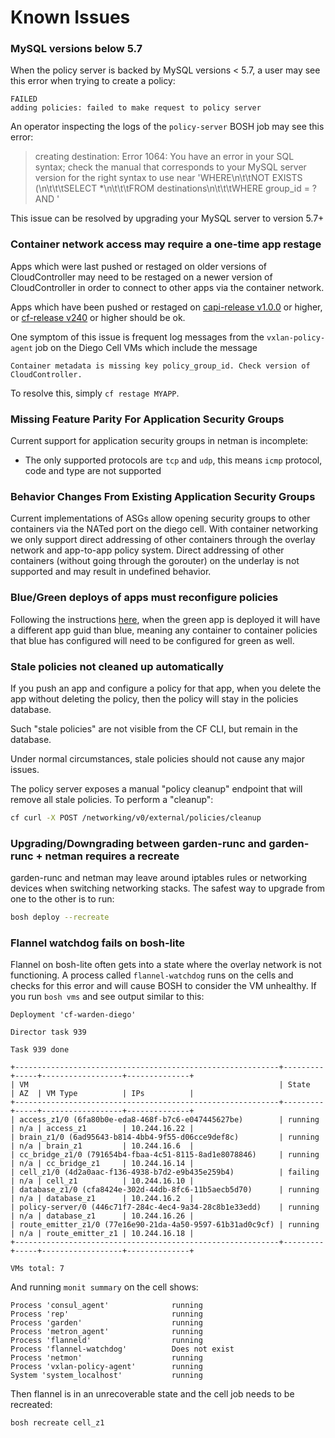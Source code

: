 # Known Issues

### MySQL versions below 5.7

  When the policy server is backed by MySQL versions < 5.7, a user may see this error when trying to create a policy:

  ```
  FAILED
  adding policies: failed to make request to policy server
  ```

  An operator inspecting the logs of the `policy-server` BOSH job may see this error:

  > creating destination: Error 1064: You have an error in your SQL syntax;
  check the manual that corresponds to your MySQL server version for the right
  syntax to use near 'WHERE\n\t\tNOT EXISTS (\n\t\t\tSELECT *\n\t\t\tFROM destinations\n\t\t\tWHERE group_id = ? AND '

  This issue can be resolved by upgrading your MySQL server to version 5.7+

### Container network access may require a one-time app restage
  Apps which were last pushed or restaged on older versions of CloudController
  may need to be restaged on a newer version of CloudController in order to
  connect to other apps via the container network.

  Apps which have been pushed or restaged on [capi-release v1.0.0](https://github.com/cloudfoundry/capi-release/releases/tag/v1.0.0)
  or higher, or [cf-release v240](https://github.com/cloudfoundry/cf-release/releases/tag/v240) or higher
  should be ok.

  One symptom of this issue is frequent log messages from the `vxlan-policy-agent` job on
  the Diego Cell VMs which include the message
  ```
  Container metadata is missing key policy_group_id. Check version of CloudController.
  ```

  To resolve this, simply `cf restage MYAPP`.


### Missing Feature Parity For Application Security Groups
  Current support for application security groups in netman is incomplete:
  - The only supported protocols are `tcp` and `udp`, this means `icmp` protocol,
    code and type are not supported

###  Behavior Changes From Existing Application Security Groups
  Current implementations of ASGs allow opening security groups to other containers
  via the NATed port on the diego cell. With container networking we only support
  direct addressing of other containers through the overlay network and app-to-app
  policy system. Direct addressing of other containers (without going through the gorouter)
  on the underlay is not supported and may result in undefined behavior.


### Blue/Green deploys of apps must reconfigure policies
  Following the instructions
  [here](https://docs.cloudfoundry.org/devguide/deploy-apps/blue-green.html),
  when the green app is deployed it will have a different app guid than blue,
  meaning any container to container policies that blue has configured will need
  to be configured for green as well.


### Stale policies not cleaned up automatically
  If you push an app and configure a policy for that app, when you delete the app
  without deleting the policy, then the policy will stay in the policies database.

  Such "stale policies" are not visible from the CF CLI, but remain in the database.

  Under normal circumstances, stale policies should not cause any major issues.

  The policy server exposes a manual "policy cleanup" endpoint that will
  remove all stale policies.  To perform a "cleanup":

  ```bash
  cf curl -X POST /networking/v0/external/policies/cleanup
  ```


### Upgrading/Downgrading between garden-runc and garden-runc + netman requires a recreate
garden-runc and netman may leave around iptables rules or networking devices when switching networking stacks.
The safest way to upgrade from one to the other is to run:
  ```bash
  bosh deploy --recreate
  ```

### Flannel watchdog fails on bosh-lite
  Flannel on bosh-lite often gets into a state where the overlay network is not functioning.
  A process called `flannel-watchdog` runs on the cells and checks for this error and will cause BOSH to consider the VM unhealthy.
  If you run `bosh vms` and see output similar to this:
  ```
  Deployment 'cf-warden-diego'

  Director task 939

  Task 939 done

  +-----------------------------------------------------------+---------+-----+------------------+--------------+
  | VM                                                        | State   | AZ  | VM Type          | IPs          |
  +-----------------------------------------------------------+---------+-----+------------------+--------------+
  | access_z1/0 (6fa80b0e-eda8-468f-b7c6-e047445627be)        | running | n/a | access_z1        | 10.244.16.22 |
  | brain_z1/0 (6ad95643-b814-4bb4-9f55-d06cce9def8c)         | running | n/a | brain_z1         | 10.244.16.6  |
  | cc_bridge_z1/0 (791654b4-fbaa-4c51-8115-8ad1e8078846)     | running | n/a | cc_bridge_z1     | 10.244.16.14 |
  | cell_z1/0 (4d2a0aac-f136-4938-b7d2-e9b435e259b4)          | failing | n/a | cell_z1          | 10.244.16.10 |
  | database_z1/0 (cfa8424e-302d-44db-8fc6-11b5aecb5d70)      | running | n/a | database_z1      | 10.244.16.2  |
  | policy-server/0 (446c71f7-284c-4ec4-9a34-28c8b1e33edd)    | running | n/a | database_z1      | 10.244.16.26 |
  | route_emitter_z1/0 (77e16e90-21da-4a50-9597-61b31ad0c9cf) | running | n/a | route_emitter_z1 | 10.244.16.18 |
  +-----------------------------------------------------------+---------+-----+------------------+--------------+

  VMs total: 7
  ```

  And running `monit summary` on the cell shows:
  ```
  Process 'consul_agent'              running
  Process 'rep'                       running
  Process 'garden'                    running
  Process 'metron_agent'              running
  Process 'flanneld'                  running
  Process 'flannel-watchdog'          Does not exist
  Process 'netmon'                    running
  Process 'vxlan-policy-agent'        running
  System 'system_localhost'           running
  ```

  Then flannel is in an unrecoverable state and the cell job needs to be recreated:
  ```
  bosh recreate cell_z1
  ```
